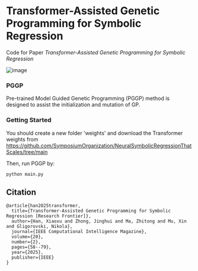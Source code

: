 # Transformer-Assisted Genetic Programming for Symbolic Regression

Code for Paper *Transformer-Assisted Genetic Programming for Symbolic Regression*

![image](https://github.com/xiaoxuh/pggp_codes/blob/main/framework.png)

### PGGP
Pre-trained Model Guided Genetic Programming (PGGP) method is designed to assist the initialization and mutation of GP.





### Getting Started

You should create a new folder 'weights' and download the Transformer weights from https://github.com/SymposiumOrganization/NeuralSymbolicRegressionThatScales/tree/main

Then, run PGGP by:
```
python main.py
```



## Citation

```
@article{han2025transformer,
  title={Transformer-Assisted Genetic Programming for Symbolic Regression [Research Frontier]},
  author={Han, Xiaoxu and Zhong, Jinghui and Ma, Zhitong and Mu, Xin and Gligorovski, Nikola},
  journal={IEEE Computational Intelligence Magazine},
  volume={20},
  number={2},
  pages={58--79},
  year={2025},
  publisher={IEEE}
}
```
